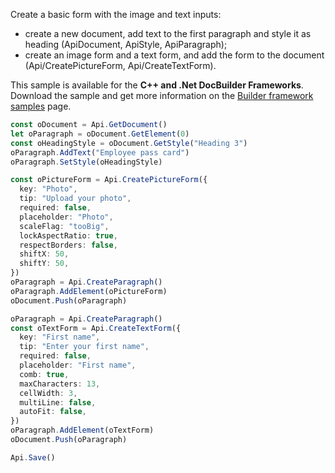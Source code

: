 Create a basic form with the image and text inputs:

- create a new document, add text to the first paragraph and style it as heading (ApiDocument, ApiStyle, ApiParagraph);
- create an image form and a text form, and add the form to the document (Api/CreatePictureForm, Api/CreateTextForm).

This sample is available for the **C++ and .Net DocBuilder Frameworks**.
Download the sample and get more information on the [Builder framework samples](../../../document-builder/Builder%20Framework/Builder%20framework%20samples/Builder%20framework%20samples.md) page.

```ts document-builder={"documentType": "pdf", "editorConfig": {"customization": {"zoom": 60}}}
const oDocument = Api.GetDocument()
let oParagraph = oDocument.GetElement(0)
const oHeadingStyle = oDocument.GetStyle("Heading 3")
oParagraph.AddText("Employee pass card")
oParagraph.SetStyle(oHeadingStyle)

const oPictureForm = Api.CreatePictureForm({
  key: "Photo",
  tip: "Upload your photo",
  required: false,
  placeholder: "Photo",
  scaleFlag: "tooBig",
  lockAspectRatio: true,
  respectBorders: false,
  shiftX: 50,
  shiftY: 50,
})
oParagraph = Api.CreateParagraph()
oParagraph.AddElement(oPictureForm)
oDocument.Push(oParagraph)

oParagraph = Api.CreateParagraph()
const oTextForm = Api.CreateTextForm({
  key: "First name",
  tip: "Enter your first name",
  required: false,
  placeholder: "First name",
  comb: true,
  maxCharacters: 13,
  cellWidth: 3,
  multiLine: false,
  autoFit: false,
})
oParagraph.AddElement(oTextForm)
oDocument.Push(oParagraph)

Api.Save()
```
